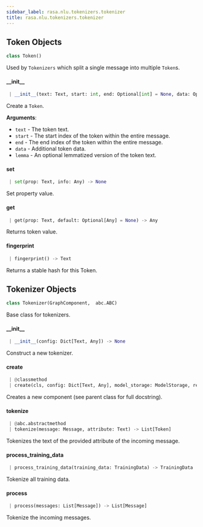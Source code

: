 ```yaml
---
sidebar_label: rasa.nlu.tokenizers.tokenizer
title: rasa.nlu.tokenizers.tokenizer
---
```

## Token Objects

```python
class Token()
```

Used by `Tokenizers` which split a single message into multiple `Token`s.

#### \_\_init\_\_

```python
 | __init__(text: Text, start: int, end: Optional[int] = None, data: Optional[Dict[Text, Any]] = None, lemma: Optional[Text] = None) -> None
```

Create a `Token`.

**Arguments**:

- `text` - The token text.
- `start` - The start index of the token within the entire message.
- `end` - The end index of the token within the entire message.
- `data` - Additional token data.
- `lemma` - An optional lemmatized version of the token text.

#### set

```python
 | set(prop: Text, info: Any) -> None
```

Set property value.

#### get

```python
 | get(prop: Text, default: Optional[Any] = None) -> Any
```

Returns token value.

#### fingerprint

```python
 | fingerprint() -> Text
```

Returns a stable hash for this Token.

## Tokenizer Objects

```python
class Tokenizer(GraphComponent,  abc.ABC)
```

Base class for tokenizers.

#### \_\_init\_\_

```python
 | __init__(config: Dict[Text, Any]) -> None
```

Construct a new tokenizer.

#### create

```python
 | @classmethod
 | create(cls, config: Dict[Text, Any], model_storage: ModelStorage, resource: Resource, execution_context: ExecutionContext) -> GraphComponent
```

Creates a new component (see parent class for full docstring).

#### tokenize

```python
 | @abc.abstractmethod
 | tokenize(message: Message, attribute: Text) -> List[Token]
```

Tokenizes the text of the provided attribute of the incoming message.

#### process\_training\_data

```python
 | process_training_data(training_data: TrainingData) -> TrainingData
```

Tokenize all training data.

#### process

```python
 | process(messages: List[Message]) -> List[Message]
```

Tokenize the incoming messages.

